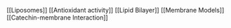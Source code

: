 [[Liposomes]]
[[Antioxidant activity]]
[[Lipid Bilayer]]
[[Membrane Models]]
[[Catechin-membrane Interaction]]
